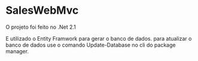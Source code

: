 # SalesWebMvc

O projeto foi feito no .Net 2.1

E utilizado o Entity Framwork para gerar o banco de dados.
para atualizar o banco de dados use o comando Update-Database no cli do package manager.
